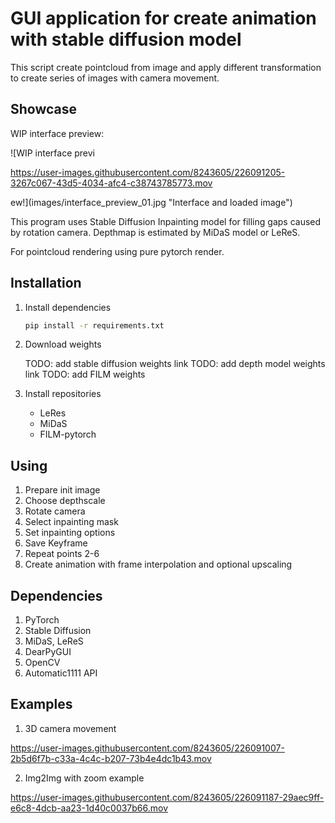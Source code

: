 # GUI application for create animation with stable diffusion model

This script create pointcloud from image and apply different transformation to create series of images with camera movement.

## Showcase

WIP interface preview:

![WIP interface previ

https://user-images.githubusercontent.com/8243605/226091205-3267c067-43d5-4034-afc4-c38743785773.mov

ew!](images/interface_preview_01.jpg "Interface and loaded image")



This program uses Stable Diffusion Inpainting model for filling gaps caused by rotation camera. Depthmap is estimated by MiDaS model or LeReS.

For pointcloud rendering using pure pytorch render.

## Installation

1. Install dependencies

    ```bash
    pip install -r requirements.txt
    ```

2. Download weights

    TODO: add stable diffusion weights link
    TODO: add depth model weights link
    TODO: add FILM weights

3. Install repositories

    - LeRes
    - MiDaS
    - FILM-pytorch

## Using

1. Prepare init image
2. Choose depthscale
3. Rotate camera
4. Select inpainting mask
5. Set inpainting options
6. Save Keyframe
7. Repeat points 2-6
8. Create animation with frame interpolation and optional upscaling

## Dependencies

1. PyTorch
2. Stable Diffusion
3. MiDaS, LeReS
4. DearPyGUI
5. OpenCV
6. Automatic1111 API

## Examples

1. 3D camera movement

https://user-images.githubusercontent.com/8243605/226091007-2b5d6f7b-c33a-4c4c-b207-73b4e4dc1b43.mov

2. Img2Img with zoom example

https://user-images.githubusercontent.com/8243605/226091187-29aec9ff-e6c8-4dcb-aa23-1d40c0037b66.mov


